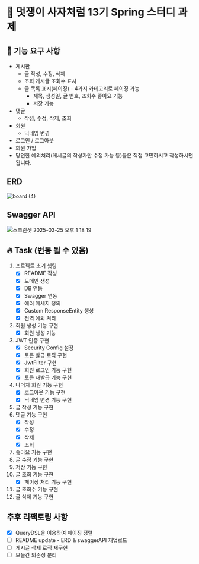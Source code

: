# 🦁 멋쟁이 사자처럼 13기 Spring 스터디 과제



## 📌 기능 요구 사항
- 게시판
    - 글 작성, 수정, 삭제
    - 조회 게시글 조회수 표시
    - 글 목록 표시(페이징) - 4가지 카테고리로 페이징 가능
      - 제목, 생성일, 글 번호, 조회수 좋아요 기능
      - 저장 기능
- 댓글
  - 작성, 수정, 삭제, 조회 
- 회원
  - 닉네임 변경
- 로그인 / 로그아웃 
- 회원 가입
- 당연한 예외처리(게시글의 작성자만 수정 가능 등)들은 직접 고민하시고 작성하시면 됩니다.


## ERD

![board (4)](https://github.com/user-attachments/assets/d2480e1e-d121-48ac-a06b-8a3afc11ecb2)

## Swagger API
![스크린샷 2025-03-25 오후 1 18 19](https://github.com/user-attachments/assets/13fc697c-6e82-42fa-9269-87b24af461b3)


## 🔥 Task (변동 될 수 있음)
1. 프로젝트 초기 셋팅
   - [x] README 작성
   - [x] 도메인 생성
   - [x] DB 연동
   - [x] Swagger 연동
   - [x] 에러 메세지 정의
   - [x] Custom ResponseEntity 생성
   - [x] 전역 예외 처리
2. 회원 생성 기능 구현
   - [x] 회원 생성 기능
3. JWT 인증 구현
   - [x] Security Config 설정
   - [x] 토큰 발급 로직 구현
   - [x] JwtFilter 구현
   - [x] 회원 로그인 기능 구현
   - [x] 토큰 재발급 기능 구현
4. 나머지 회원 기능 구현
    - [x] 로그아웃 기능 구현
    - [x] 닉네임 변경 기능 구현
5. 글 작성 기능 구현
6. 댓글 기능 구현
   - [x] 작성
   - [x] 수정
   - [x] 삭제
   - [x] 조회
7. 좋아요 기능 구현
8. 글 수정 기능 구현
8. 저장 기능 구현
9. 글 조회 기능 구현
   - [x] 페이징 처리 기능 구현
10. 글 조회수 기능 구현
11. 글 삭제 기능 구현

## 추후 리팩토링 사항
- [x] QueryDSL을 이용하여 페이징 정렬
- [ ] README update - ERD & swaggerAPI 재업로드
- [ ] 게시글 삭제 로직 재구현
- [ ] 모둘간 의존성 분리
